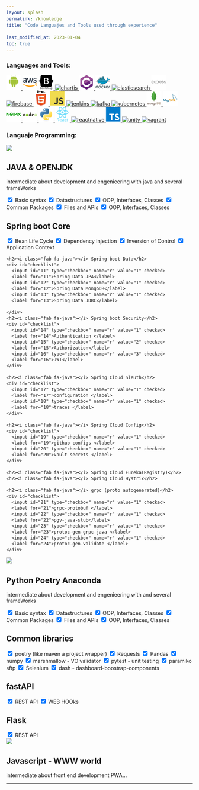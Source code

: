 ```yaml
---
layout: splash
permalink: /knowledge
title: "Code Languajes and Tools used through experience"

last_modified_at: 2023-01-04
toc: true
---
```


<h3 align="left">Languages and Tools:</h3>
<p align="left"> <a href="https://developer.android.com" target="_blank" rel="noreferrer"> <img src="https://raw.githubusercontent.com/devicons/devicon/master/icons/android/android-original-wordmark.svg" alt="android" width="40" height="40"/> </a> <a href="https://aws.amazon.com" target="_blank" rel="noreferrer"> <img src="https://raw.githubusercontent.com/devicons/devicon/master/icons/amazonwebservices/amazonwebservices-original-wordmark.svg" alt="aws" width="40" height="40"/> </a> <a href="https://getbootstrap.com" target="_blank" rel="noreferrer"> <img src="https://raw.githubusercontent.com/devicons/devicon/master/icons/bootstrap/bootstrap-plain-wordmark.svg" alt="bootstrap" width="40" height="40"/> </a> <a href="https://www.chartjs.org" target="_blank" rel="noreferrer"> <img src="https://www.chartjs.org/media/logo-title.svg" alt="chartjs" width="40" height="40"/> </a> <a href="https://www.w3schools.com/cs/" target="_blank" rel="noreferrer"> <img src="https://raw.githubusercontent.com/devicons/devicon/master/icons/csharp/csharp-original.svg" alt="csharp" width="40" height="40"/> </a> <a href="https://www.docker.com/" target="_blank" rel="noreferrer"> <img src="https://raw.githubusercontent.com/devicons/devicon/master/icons/docker/docker-original-wordmark.svg" alt="docker" width="40" height="40"/> </a> <a href="https://www.elastic.co" target="_blank" rel="noreferrer"> <img src="https://www.vectorlogo.zone/logos/elastic/elastic-icon.svg" alt="elasticsearch" width="40" height="40"/> </a> <a href="https://expressjs.com" target="_blank" rel="noreferrer"> <img src="https://raw.githubusercontent.com/devicons/devicon/master/icons/express/express-original-wordmark.svg" alt="express" width="40" height="40"/> </a> <a href="https://firebase.google.com/" target="_blank" rel="noreferrer"> <img src="https://www.vectorlogo.zone/logos/firebase/firebase-icon.svg" alt="firebase" width="40" height="40"/> </a> <a href="https://www.w3.org/html/" target="_blank" rel="noreferrer"> <img src="https://raw.githubusercontent.com/devicons/devicon/master/icons/html5/html5-original-wordmark.svg" alt="html5" width="40" height="40"/> </a> <a href="https://developer.mozilla.org/en-US/docs/Web/JavaScript" target="_blank" rel="noreferrer"> <img src="https://raw.githubusercontent.com/devicons/devicon/master/icons/javascript/javascript-original.svg" alt="javascript" width="40" height="40"/> </a> <a href="https://www.jenkins.io" target="_blank" rel="noreferrer"> <img src="https://www.vectorlogo.zone/logos/jenkins/jenkins-icon.svg" alt="jenkins" width="40" height="40"/> </a> <a href="https://kafka.apache.org/" target="_blank" rel="noreferrer"> <img src="https://www.vectorlogo.zone/logos/apache_kafka/apache_kafka-icon.svg" alt="kafka" width="40" height="40"/> </a> <a href="https://kubernetes.io" target="_blank" rel="noreferrer"> <img src="https://www.vectorlogo.zone/logos/kubernetes/kubernetes-icon.svg" alt="kubernetes" width="40" height="40"/> </a> <a href="https://www.mongodb.com/" target="_blank" rel="noreferrer"> <img src="https://raw.githubusercontent.com/devicons/devicon/master/icons/mongodb/mongodb-original-wordmark.svg" alt="mongodb" width="40" height="40"/> </a> <a href="https://www.mysql.com/" target="_blank" rel="noreferrer"> <img src="https://raw.githubusercontent.com/devicons/devicon/master/icons/mysql/mysql-original-wordmark.svg" alt="mysql" width="40" height="40"/> </a> <a href="https://www.nginx.com" target="_blank" rel="noreferrer"> <img src="https://raw.githubusercontent.com/devicons/devicon/master/icons/nginx/nginx-original.svg" alt="nginx" width="40" height="40"/> </a> <a href="https://nodejs.org" target="_blank" rel="noreferrer"> <img src="https://raw.githubusercontent.com/devicons/devicon/master/icons/nodejs/nodejs-original-wordmark.svg" alt="nodejs" width="40" height="40"/> </a> <a href="https://www.python.org" target="_blank" rel="noreferrer"> <img src="https://raw.githubusercontent.com/devicons/devicon/master/icons/python/python-original.svg" alt="python" width="40" height="40"/> </a> <a href="https://reactjs.org/" target="_blank" rel="noreferrer"> <img src="https://raw.githubusercontent.com/devicons/devicon/master/icons/react/react-original-wordmark.svg" alt="react" width="40" height="40"/> </a> <a href="https://reactnative.dev/" target="_blank" rel="noreferrer"> <img src="https://reactnative.dev/img/header_logo.svg" alt="reactnative" width="40" height="40"/> </a> <a href="https://www.typescriptlang.org/" target="_blank" rel="noreferrer"> <img src="https://raw.githubusercontent.com/devicons/devicon/master/icons/typescript/typescript-original.svg" alt="typescript" width="40" height="40"/> </a> <a href="https://unity.com/" target="_blank" rel="noreferrer"> <img src="https://www.vectorlogo.zone/logos/unity3d/unity3d-icon.svg" alt="unity" width="40" height="40"/> </a> <a href="https://www.vagrantup.com/" target="_blank" rel="noreferrer"> <img src="https://www.vectorlogo.zone/logos/vagrantup/vagrantup-icon.svg" alt="vagrant" width="40" height="40"/> </a> </p>


<h3 align="left">Languaje Programming:</h3>
<div class="wrapper_grid">
  <div>
    <section class="bg">
      <div class="blog-card">
        <img class="blog-img" src="{{ site.url }}{{ site.baseurl }}/assets/images/imgs/glasses-dribbble.webp" />
        <div class="text-overlay">
          <h2>JAVA & OPENJDK</h2>
          <p>intermediate about development and engenieering with java and several frameWorks</p>
        </div>
      </div>
    </section>
    <div id="checklist">
      <input id="01" type="checkbox" name="r" value="1" checked>
      <label for="01">Basic syntax</label>
      <input id="02" type="checkbox" name="r" value="2" checked>
      <label for="02">Datastructures</label>
      <input id="03" type="checkbox" name="r" value="3" checked>
      <label for="03">OOP, Interfaces, Classes</label>
      <input id="04" type="checkbox" name="r" value="3" checked>
      <label for="04">Common Packages</label>
      <input id="05" type="checkbox" name="r" value="3" checked>
      <label for="05">Files and APIs</label>
      <input id="06" type="checkbox" name="r" value="3" checked>
      <label for="06">OOP, Interfaces, Classes</label>
    </div>
    <h2><i class="fab fa-java"></i> Spring boot Core</h2> 
    <div id="checklist">
      <input id="07" type="checkbox" name="r" value="1" checked>
      <label for="07">Bean Life Cycle </label>
      <input id="08" type="checkbox" name="r" value="2" checked>
      <label for="08">Dependency Injection</label>
      <input id="09" type="checkbox" name="r" value="3" checked>
      <label for="09">Inversion of Control</label>
      <input id="10" type="checkbox" name="r" value="3" checked>
      <label for="10">Application Context</label>      
    </div>

    <h2><i class="fab fa-java"></i> Spring boot Data</h2> 
    <div id="checklist">
      <input id="11" type="checkbox" name="r" value="1" checked>
      <label for="11">Spring Data JPA</label>
      <input id="12" type="checkbox" name="r" value="1" checked>
      <label for="12">Spring Data MongoDB</label>
      <input id="13" type="checkbox" name="r" value="1" checked>
      <label for="13">Spring Data JDBC</label>
      
    </div>
    <h2><i class="fab fa-java"></i> Spring boot Security</h2> 
    <div id="checklist">
      <input id="14" type="checkbox" name="r" value="1" checked>
      <label for="14">Authentication </label>
      <input id="15" type="checkbox" name="r" value="2" checked>
      <label for="15">Authorization</label>
      <input id="16" type="checkbox" name="r" value="3" checked>
      <label for="16">JWT</label>
    </div>

    <h2><i class="fab fa-java"></i> Spring Cloud Sleuth</h2> 
    <div id="checklist">
      <input id="17" type="checkbox" name="r" value="1" checked>
      <label for="17">configuration </label>
      <input id="18" type="checkbox" name="r" value="1" checked>
      <label for="18">traces </label>
    </div>

    <h2><i class="fab fa-java"></i> Spring Cloud Config</h2> 
    <div id="checklist">
      <input id="19" type="checkbox" name="r" value="1" checked>
      <label for="19">github configs </label>
      <input id="20" type="checkbox" name="r" value="1" checked>
      <label for="20">Vault secrets </label>
    </div>

    <h2><i class="fab fa-java"></i> Spring Cloud Eureka(Registry)</h2>
    <h2><i class="fab fa-java"></i> Spring Cloud Hystrix</h2> 

    <h2><i class="fab fa-java"></i> grpc (proto autogenerated)</h2> 
    <div id="checklist">
      <input id="21" type="checkbox" name="r" value="1" checked>
      <label for="21">grpc-protobuf </label>
      <input id="22" type="checkbox" name="r" value="1" checked>
      <label for="22">pgv-java-stub</label>
      <input id="23" type="checkbox" name="r" value="1" checked>
      <label for="23">protoc-gen-grpc-java </label>
      <input id="24" type="checkbox" name="r" value="1" checked>
      <label for="24">protoc-gen-validate </label>
    </div>
  </div>

  <!-- python -->
  <div>
    <section class="bg">
      <div class="blog-card">
        <img class="blog-img" src="{{ site.url }}{{ site.baseurl }}/assets/images/imgs/5-cool-things-you-can-do-with-Python.webp" />
        <div class="text-overlay">
          <h2>Python Poetry Anaconda </h2>
          <p>intermediate about development and engenieering with and several frameWorks</p>
        </div>
      </div>
    </section>
    <div id="checklist">
      <input id="200" type="checkbox" name="r" value="1" checked>
      <label for="200">Basic syntax</label>
      <input id="201" type="checkbox" name="r" value="2" checked>
      <label for="201">Datastructures</label>
      <input id="202" type="checkbox" name="r" value="3" checked>
      <label for="202">OOP, Interfaces, Classes</label>
      <input id="203" type="checkbox" name="r" value="3" checked>
      <label for="203">Common Packages</label>
      <input id="204" type="checkbox" name="r" value="3" checked>
      <label for="204">Files and APIs</label>
      <input id="205" type="checkbox" name="r" value="3" checked>
      <label for="205">OOP, Interfaces, Classes</label>
    </div>
    <h2><i class="fab fa-python"></i> Common libraries</h2> 
    <div id="checklist">
      <input id="206" type="checkbox" name="r" value="1" checked>
      <label for="206"> poetry (like maven a project wrapper)</label>
      <input id="207" type="checkbox" name="r" value="1" checked>
      <label for="207"> Requests</label>
      <input id="208" type="checkbox" name="r" value="1" checked>
      <label for="208"> Pandas</label>
      <input id="209" type="checkbox" name="r" value="1" checked>
      <label for="209"> numpy</label>
      <input id="210" type="checkbox" name="r" value="1" checked>
      <label for="210"> marshmallow  - VO validator</label>
      <input id="211" type="checkbox" name="r" value="1" checked>
      <label for="211"> pytest - unit testing</label>
      <input id="212" type="checkbox" name="r" value="1" checked>
      <label for="212"> paramiko sftp</label>
      <input id="213" type="checkbox" name="r" value="1" checked>
      <label for="213"> Selenium</label>
      <input id="214" type="checkbox" name="r" value="1" checked>
      <label for="214"> dash - dashboard-boostrap-components </label>
    </div>
    <h2><i class="fab fa-python"></i> fastAPI</h2> 
    <div id="checklist">
      <input id="215" type="checkbox" name="r" value="1" checked>
      <label for="215"> REST API</label>
      <input id="216" type="checkbox" name="r" value="1" checked>
      <label for="216"> WEB HOOks</label>
    </div>
    <h2><i class="fab fa-python"></i> Flask</h2> 
    <div id="checklist">
      <input id="217" type="checkbox" name="r" value="1" checked>
      <label for="217"> REST API</label>
    </div>
  </div>
  <div>
    <section class="bg">
      <div class="blog-card">
        <img class="blog-img" src="{{ site.url }}{{ site.baseurl }}/assets/images/imgs/167072911-dc31eac8-6885-4a05-9c25-279ecce22a79.png" />
        <div class="text-overlay">
          <h2>Javascript - WWW world</h2>
          <p>intermediate about front end development PWA...</p>
        </div>
      </div>
    </section>
  </div>
</div>



<hr>

<br>